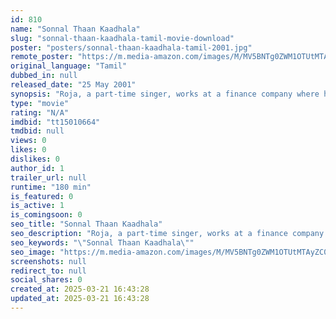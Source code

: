 ```yaml
---
id: 810
name: "Sonnal Thaan Kaadhala"
slug: "sonnal-thaan-kaadhala-tamil-movie-download"
poster: "posters/sonnal-thaan-kaadhala-tamil-2001.jpg"
remote_poster: "https://m.media-amazon.com/images/M/MV5BNTg0ZWM1OTUtMTAyZC00MmFjLTg3NjgtZmNiNTA3OWU5ZWQzXkEyXkFqcGdeQXVyMTEzNzg0Mjkx._V1_SX300.jpg"
original_language: "Tamil"
dubbed_in: null
released_date: "25 May 2001"
synopsis: "Roja, a part-time singer, works at a finance company where her colleague, Murali, is madly in love with her. However, Roja rejects his proposal as she is the sole breadwinner of her large family."
type: "movie"
rating: "N/A"
imdbid: "tt15010664"
tmdbid: null
views: 0
likes: 0
dislikes: 0
author_id: 1
trailer_url: null
runtime: "180 min"
is_featured: 0
is_active: 1
is_comingsoon: 0
seo_title: "Sonnal Thaan Kaadhala"
seo_description: "Roja, a part-time singer, works at a finance company where her colleague, Murali, is madly in love with her. However, Roja rejects his proposal as she is the sole breadwinner of her large family."
seo_keywords: "\"Sonnal Thaan Kaadhala\""
seo_image: "https://m.media-amazon.com/images/M/MV5BNTg0ZWM1OTUtMTAyZC00MmFjLTg3NjgtZmNiNTA3OWU5ZWQzXkEyXkFqcGdeQXVyMTEzNzg0Mjkx._V1_SX300.jpg"
screenshots: null
redirect_to: null
social_shares: 0
created_at: 2025-03-21 16:43:28
updated_at: 2025-03-21 16:43:28
---
```


